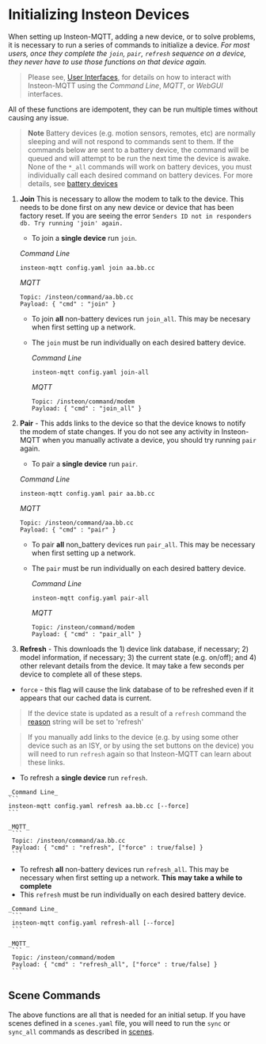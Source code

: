 # Initializing Insteon Devices

When setting up Insteon-MQTT, adding a new device, or to solve problems, it is necessary to run a series of commands to initialize a device.  _For most users, once they complete the `join`, `pair`, `refresh` sequence on a device, they never have to use those functions on that device again._

> Please see, [User Interfaces](user_interface.md), for details on how to interact with Insteon-MQTT using the _Command Line_, _MQTT_, or _WebGUI_ interfaces.

All of these functions are idempotent, they can be run multiple times without causing any issue.

> __Note__ Battery devices (e.g. motion sensors, remotes, etc) are normally sleeping and will not respond to commands sent to them.  If the commands below are sent to a battery device, the command will be queued and will attempt to be run the next time the device is awake. None of the `*_all` commands will work on battery devices, you must individually call each desired command on battery devices. For more details, see [battery devices](battery_devices.md)

1. __Join__ This is necessary to allow the modem to talk to the device.  This needs to be done first on any new device or device that has been factory reset.  If you are seeing the error `Senders ID not in responders db. Try running 'join' again.`
   - To join a __single device__ run `join`.

    _Command Line_
    ```
    insteon-mqtt config.yaml join aa.bb.cc
    ```
    _MQTT_
    ```
    Topic: /insteon/command/aa.bb.cc
    Payload: { "cmd" : "join" }
    ```

   - To join __all__ non-battery devices run `join_all`.  This may be necesary when first setting up a network.
   - The `join` must be run individually on each desired battery device.

     _Command Line_
     ```
     insteon-mqtt config.yaml join-all
     ```
     _MQTT_
     ```
     Topic: /insteon/command/modem
     Payload: { "cmd" : "join_all" }
     ```

2. __Pair__ - This adds links to the device so that the device knows to notify the modem of state changes.  If you do not see any activity in Insteon-MQTT when you manually activate a device, you should try running `pair` again.

   - To pair a __single device__ run `pair`.

    _Command Line_
    ```
    insteon-mqtt config.yaml pair aa.bb.cc
    ```
    _MQTT_
    ```
    Topic: /insteon/command/aa.bb.cc
    Payload: { "cmd" : "pair" }
    ```

   - To pair __all__ non_battery devices run `pair_all`.  This may be necessary when first setting up a network.
   - The `pair` must be run individually on each desired battery device.

      _Command Line_
      ```
      insteon-mqtt config.yaml pair-all
      ```
      _MQTT_
      ```
      Topic: /insteon/command/modem
      Payload: { "cmd" : "pair_all" }
      ```

3. __Refresh__ - This downloads the 1) device link database, if necessary; 2) model information, if necessary; 3) the current state (e.g. on/off); and 4) other relevant details from the device.  It may take a few seconds per device to complete all of these steps.
  - `force` - this flag will cause the link database of to be refreshed even if it appears that our cached data is current.

  >If the device state is updated as a result of a `refresh` command the [reason](reason.md) string will be set to 'refresh'

 > If you manually add links to the device (e.g. by using some other device such as an ISY, or by using the set buttons on the device) you will need to run `refresh` again so that Insteon-MQTT can learn about these links.

   - To refresh a __single device__ run `refresh`.

    _Command Line_
    ```
    insteon-mqtt config.yaml refresh aa.bb.cc [--force]
    ```

    _MQTT_
     ```
     Topic: /insteon/command/aa.bb.cc
     Payload: { "cmd" : "refresh", ["force" : true/false] }
     ```

   - To refresh __all__ non-battery devices run `refresh_all`.  This may be necessary when first setting up a network.  __This may take a while to complete__
   - This `refresh` must be run individually on each desired battery device.

    _Command Line_
     ```
     insteon-mqtt config.yaml refresh-all [--force]
     ```

    _MQTT_
     ```
     Topic: /insteon/command/modem
     Payload: { "cmd" : "refresh_all", ["force" : true/false] }
     ```

## Scene Commands

The above functions are all that is needed for an initial setup.  If you have scenes defined in a `scenes.yaml` file, you will need to run the `sync` or `sync_all` commands as described in [scenes](scenes.md).
